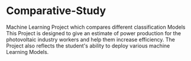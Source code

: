 # Comparative-Study
Machine Learning Project which compares different classification Models
This Project is designed to give an estimate of power production for the photovoltaic industry workers and help them increase efficiency.
The Project also reflects the student's ability to deploy various machine Learning Models.
